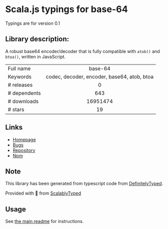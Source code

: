 
# Scala.js typings for base-64

Typings are for version 0.1

## Library description:
A robust base64 encoder/decoder that is fully compatible with `atob()` and `btoa()`, written in JavaScript.

|                    |                 |
| ------------------ | :-------------: |
| Full name          | base-64 |
| Keywords           | codec, decoder, encoder, base64, atob, btoa |
| # releases         | 0 |
| # dependents       | 643 |
| # downloads        | 16951474 |
| # stars            | 19 |

## Links
- [Homepage](http://mths.be/base64)
- [Bugs](https://github.com/mathiasbynens/base64/issues)
- [Repository](https://github.com/mathiasbynens/base64)
- [Npm](https://www.npmjs.com/package/base-64)
    


## Note
This library has been generated from typescript code from [DefinitelyTyped](https://definitelytyped.org).

Provided with :purple_heart: from [ScalablyTyped](https://github.com/oyvindberg/ScalablyTyped)

## Usage
See [the main readme](../../readme.md) for instructions.


